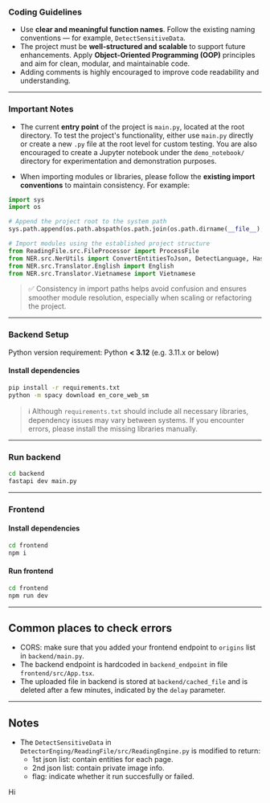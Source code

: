 ### Coding Guidelines

* Use **clear and meaningful function names**. Follow the existing naming conventions — for example, `DetectSensitiveData`.
* The project must be **well-structured and scalable** to support future enhancements. Apply **Object-Oriented Programming (OOP)** principles and aim for clean, modular, and maintainable code.
* Adding comments is highly encouraged to improve code readability and understanding.
---
### Important Notes

* The current **entry point** of the project is `main.py`, located at the root directory. To test the project's functionality, either use `main.py` directly or create a new `.py` file at the root level for custom testing.
  You are also encouraged to create a Jupyter notebook under the `demo_notebook/` directory for experimentation and demonstration purposes.

* When importing modules or libraries, please follow the **existing import conventions** to maintain consistency. For example:

```python
import sys
import os

# Append the project root to the system path
sys.path.append(os.path.abspath(os.path.join(os.path.dirname(__file__), '..', '..')))

# Import modules using the established project structure
from ReadingFile.src.FileProcessor import ProcessFile
from NER.src.NerUtils import ConvertEntitiesToJson, DetectLanguage, HasPrivateInfo
from NER.src.Translator.English import English
from NER.src.Translator.Vietnamese import Vietnamese
```

> ✅ Consistency in import paths helps avoid confusion and ensures smoother module resolution, especially when scaling or refactoring the project.
---
### Backend Setup

Python version requirement: Python **< 3.12** (e.g. 3.11.x or below)

#### Install dependencies

```bash
pip install -r requirements.txt
python -m spacy download en_core_web_sm
```

> ℹ️ Although `requirements.txt` should include all necessary libraries, dependency issues may vary between systems. If you encounter errors, please install the missing libraries manually.

---

### Run backend

```bash
cd backend
fastapi dev main.py
```
---
### Frontend
#### Install dependencies
```bash
cd frontend
npm i
```
#### Run frontend
```bash
cd frontend
npm run dev
```
---
## Common places to check errors
- CORS: make sure that you added your frontend endpoint to `origins` list in `backend/main.py`.
- The backend endpoint is hardcoded in `backend_endpoint` in file `frontend/src/App.tsx`.
- The uploaded file in backend is stored at `backend/cached_file` and is deleted after a few minutes, indicated by the `delay` parameter.
---
## Notes
- The `DetectSensitiveData` in `DetectorEnging/ReadingFile/src/ReadingEngine.py` is modified to return:
    - 1st json list: contain entities for each page.
    - 2nd json list: contain private image info.
    - flag: indicate whether it run succesfully or failed.

Hi
